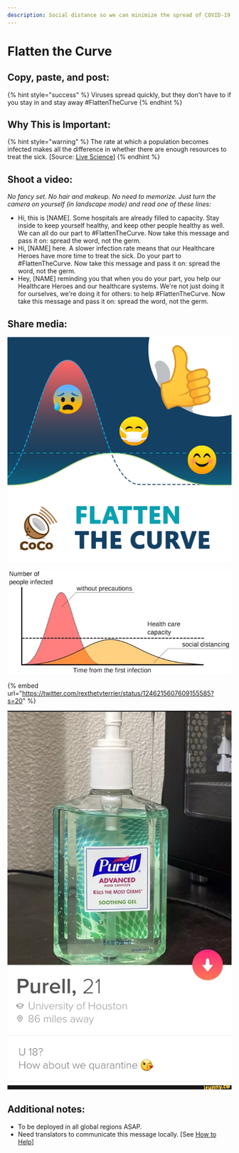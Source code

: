 ```yaml
---
description: Social distance so we can minimize the spread of COVID-19
---
```


# Flatten the Curve

## Copy, paste, and post:

{% hint style="success" %}
Viruses spread quickly, but they don't have to if you stay in and stay away \#FlattenTheCurve
{% endhint %}

## Why This is Important:

{% hint style="warning" %}
The rate at which a population becomes infected makes all the difference in whether there are enough resources to treat the sick. \[Source: [Live Science](https://www.livescience.com/coronavirus-flatten-the-curve.html)\]
{% endhint %}

## Shoot a video:

_No fancy set. No hair and makeup. No need to memorize. Just turn the camera on yourself \(in landscape mode\) and read one of these lines:_

* Hi, this is \[NAME\]. Some hospitals are already filled to capacity. Stay inside to keep yourself healthy, and keep other people healthy as well. We can all do our part to \#FlattenTheCurve. Now take this message and pass it on: spread the word, not the germ. 
* Hi, \[NAME\] here. A slower infection rate means that our Healthcare Heroes have more time to treat the sick. Do your part to \#FlattenTheCurve. Now take this message and pass it on: spread the word, not the germ. 
* Hey, \[NAME\] reminding you that when you do your part, you help our Healthcare Heroes and our healthcare systems. We're not just doing it for ourselves, we're doing it for others: to help \#FlattenTheCurve. Now take this message and pass it on: spread the word, not the germ.

## Share media:

![](../.gitbook/assets/flattenthecurve.png)

![\(Image credit: Johannes Kalliauer/ CC BY-SA 4.0\)](../.gitbook/assets/kpry6iosupnfc6cxyevqag-650-80.jpg)

{% embed url="https://twitter.com/rexthetvterrier/status/1246215607609155585?s=20" %}

![](../.gitbook/assets/cc01c3a02974edefb68101fec186a312b6ea21d3a7d6760989907435ba504cc1_1.jpg)

## Additional notes:

* To be deployed in all global regions ASAP.
* Need translators to communicate this message locally. \[See [How to Help](../how-to-help.md)\]

